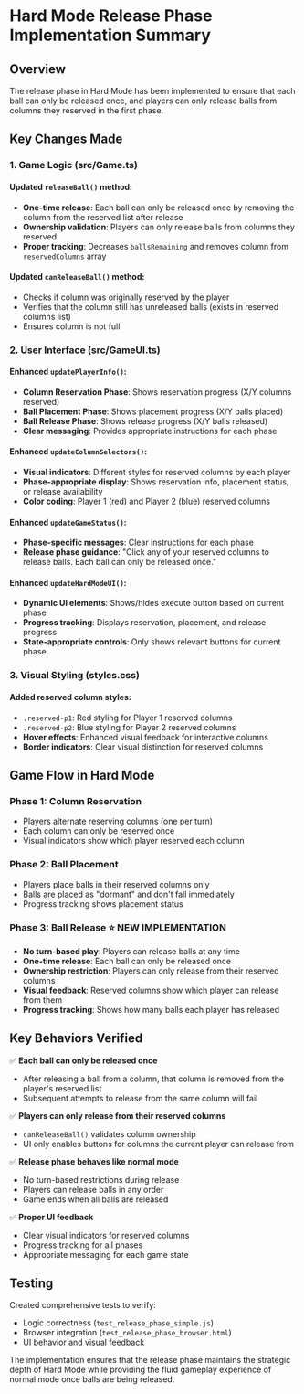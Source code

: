 # Hard Mode Release Phase Implementation Summary

## Overview
The release phase in Hard Mode has been implemented to ensure that each ball can only be released once, and players can only release balls from columns they reserved in the first phase.

## Key Changes Made

### 1. Game Logic (src/Game.ts)

#### Updated `releaseBall()` method:
- **One-time release**: Each ball can only be released once by removing the column from the reserved list after release
- **Ownership validation**: Players can only release balls from columns they reserved
- **Proper tracking**: Decreases `ballsRemaining` and removes column from `reservedColumns` array

#### Updated `canReleaseBall()` method:
- Checks if column was originally reserved by the player
- Verifies that the column still has unreleased balls (exists in reserved columns list)
- Ensures column is not full

### 2. User Interface (src/GameUI.ts)

#### Enhanced `updatePlayerInfo()`:
- **Column Reservation Phase**: Shows reservation progress (X/Y columns reserved)
- **Ball Placement Phase**: Shows placement progress (X/Y balls placed)
- **Ball Release Phase**: Shows release progress (X/Y balls released)
- **Clear messaging**: Provides appropriate instructions for each phase

#### Enhanced `updateColumnSelectors()`:
- **Visual indicators**: Different styles for reserved columns by each player
- **Phase-appropriate display**: Shows reservation info, placement status, or release availability
- **Color coding**: Player 1 (red) and Player 2 (blue) reserved columns

#### Enhanced `updateGameStatus()`:
- **Phase-specific messages**: Clear instructions for each phase
- **Release phase guidance**: "Click any of your reserved columns to release balls. Each ball can only be released once."

#### Enhanced `updateHardModeUI()`:
- **Dynamic UI elements**: Shows/hides execute button based on current phase
- **Progress tracking**: Displays reservation, placement, and release progress
- **State-appropriate controls**: Only shows relevant buttons for current phase

### 3. Visual Styling (styles.css)

#### Added reserved column styles:
- `.reserved-p1`: Red styling for Player 1 reserved columns
- `.reserved-p2`: Blue styling for Player 2 reserved columns
- **Hover effects**: Enhanced visual feedback for interactive columns
- **Border indicators**: Clear visual distinction for reserved columns

## Game Flow in Hard Mode

### Phase 1: Column Reservation
- Players alternate reserving columns (one per turn)
- Each column can only be reserved once
- Visual indicators show which player reserved each column

### Phase 2: Ball Placement
- Players place balls in their reserved columns only
- Balls are placed as "dormant" and don't fall immediately
- Progress tracking shows placement status

### Phase 3: Ball Release ⭐ **NEW IMPLEMENTATION**
- **No turn-based play**: Players can release balls at any time
- **One-time release**: Each ball can only be released once
- **Ownership restriction**: Players can only release from their reserved columns
- **Visual feedback**: Reserved columns show which player can release from them
- **Progress tracking**: Shows how many balls each player has released

## Key Behaviors Verified

✅ **Each ball can only be released once**
- After releasing a ball from a column, that column is removed from the player's reserved list
- Subsequent attempts to release from the same column will fail

✅ **Players can only release from their reserved columns**
- `canReleaseBall()` validates column ownership
- UI only enables buttons for columns the current player can release from

✅ **Release phase behaves like normal mode**
- No turn-based restrictions during release
- Players can release balls in any order
- Game ends when all balls are released

✅ **Proper UI feedback**
- Clear visual indicators for reserved columns
- Progress tracking for all phases
- Appropriate messaging for each game state

## Testing

Created comprehensive tests to verify:
- Logic correctness (`test_release_phase_simple.js`)
- Browser integration (`test_release_phase_browser.html`)
- UI behavior and visual feedback

The implementation ensures that the release phase maintains the strategic depth of Hard Mode while providing the fluid gameplay experience of normal mode once balls are being released.